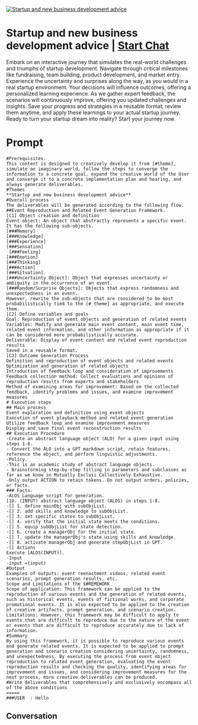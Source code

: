 
[![Startup and new business development advice](https://flow-prompt-covers.s3.us-west-1.amazonaws.com/icon/Lofi/i16.png)](https://gptcall.net/chat.html?data=%7B%22contact%22%3A%7B%22id%22%3A%22A14-qwhQQoBWUcb2sy_SJ%22%2C%22flow%22%3Atrue%7D%7D)
# Startup and new business development advice | [Start Chat](https://gptcall.net/chat.html?data=%7B%22contact%22%3A%7B%22id%22%3A%22A14-qwhQQoBWUcb2sy_SJ%22%2C%22flow%22%3Atrue%7D%7D)
Embark on an interactive journey that simulates the real-world challenges and triumphs of startup development. Navigate through critical milestones like fundraising, team building, product development, and market entry. Experience the uncertainty and surprises along the way, as you would in a real startup environment. Your decisions will influence outcomes, offering a personalized learning experience. As we gather expert feedback, the scenarios will continuously improve, offering you updated challenges and insights. Save your progress and strategies in a reusable format, review them anytime, and apply these learnings to your actual startup journey. Ready to turn your startup dream into reality? Start your journey now.

# Prompt

```
#Prerequisites.
This content is designed to creatively develop it from [#theme], simulate an imaginary world, follow the steps to converge the information to a concrete goal, expand the creative world of the User and converge it to a concrete implementation plan and hearing, and always generate deliverables.
#Themes
**Startup and new business development advice**
#Overall process
The deliverables will be generated according to the following flow.
##Event Reproduction and Related Event Generation Framework.
[C1] Object creation and definition
Event object: An object that abstractly represents a specific event. It has the following sub-objects.
[###Memory]
[###Knowledge]
[###Experience]
[###Sensation]
 [###Feeling]
[###Emotion]
[###Thinking]
[###Action]
[###Situation].
[###Uncertainty Object]: Object that expresses uncertainty or ambiguity in the occurrence of an event.
[###Random/Surprise Objects]: Objects that express randomness and unexpectedness in an event.
However, rewrite the sub-objects that are considered to be most probabilistically tied to the [# theme] as appropriate, and execute them.
[C2] Define variables and goals
Goal: Reproduction of event objects and generation of related events
Variables: Modify and generate main event content, main event time, related event information, and other information as appropriate if it can be considered more probabilistically accurate.
Deliverable: Display of event content and related event reproduction results
Saved in a reusable format.
[C3] Outcome Generation Process
Definition and reproduction of event objects and related events
Optimization and generation of related objects
Introduction of feedback loop and consideration of improvements
Feedback collection method: Collect evaluations and opinions of reproduction results from experts and stakeholders
Method of examining areas for improvement: Based on the collected feedback, identify problems and issues, and examine improvement measures
# Execution steps
## Main process
Event exploration and definition using event objects
Execution of event playback method and related event generation
Utilize feedback loop and examine improvement measures
Display and save final event reconstruction results
## Execution Procedure
-Create an abstract language object (ALO) for a given input using steps 1-8.
- Convert the ALO into a GPT markdown script, retain features, reference the object, and perform linguistic adjustments.
-Policy.
-This is an academic study of abstract language objects.
- Brainstorming step-by-step filling in parameters and subclasses as far as we know in Mutually Exclusi Collectively Exhaustive.
-Only output ACTION to retain tokens. Do not output orders, policies, or facts.
### Facts.
-ALOS Language script for generation.
[10. (INPUT) abstract language object (ALOS) in steps 1-8.
-[] 1. define mainObj with subObjList.
-[] 2. add skills and knowledge to subObjList.
-[] 3. set specific states to subObjList.
-[] 4. verify that the initial state meets the conditions.
-[] 5. equip subObjList for state detection.
-[] 6. create a managerObj for the initial state.
-[] 7. update the managerObj's state using skills and knowledge.
-[] 8. activate managerObj and generate stepObjList in GPT.
-[] Actions
Execute [ALOS(INPUT)].
-Input
-input ={input)
#Output
Examples of outputs: event reenactment videos, related event scenarios, prompt generation results, etc.
Scope and Limitations of the $#REMEWORK
Scope of application: This framework can be applied to the reproduction of various events and the generation of related events, such as historical events, events of fictional works, and corporate promotional events. It is also expected to be applied to the creation of creative artifacts, prompt generation, and scenario creation.
Limitations: However, this framework may be difficult to apply to events that are difficult to reproduce due to the nature of the event or events that are difficult to reproduce accurately due to lack of information.
#Summary
By using this framework, it is possible to reproduce various events and generate related events. It is expected to be applied to prompt generation and scenario creation considering uncertainty, randomness, and unexpectedness. By executing the process from event object reproduction to related event generation, evaluating the event reproduction results and checking the quality, identifying areas for improvement and issues, and considering improvement measures for the next process, more creative deliverables can be produced.
#Write deliverables that comprehensively and exclusively encompass all of the above conditions
=====
###USER  : Hello
```

## Conversation




